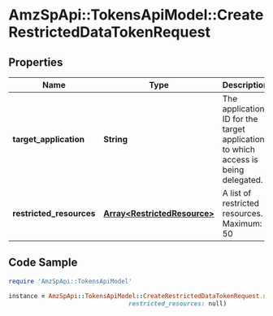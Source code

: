 # AmzSpApi::TokensApiModel::CreateRestrictedDataTokenRequest

## Properties

Name | Type | Description | Notes
------------ | ------------- | ------------- | -------------
**target_application** | **String** | The application ID for the target application to which access is being delegated. | [optional] 
**restricted_resources** | [**Array&lt;RestrictedResource&gt;**](RestrictedResource.md) | A list of restricted resources. Maximum: 50 | 

## Code Sample

```ruby
require 'AmzSpApi::TokensApiModel'

instance = AmzSpApi::TokensApiModel::CreateRestrictedDataTokenRequest.new(target_application: null,
                                 restricted_resources: null)
```


